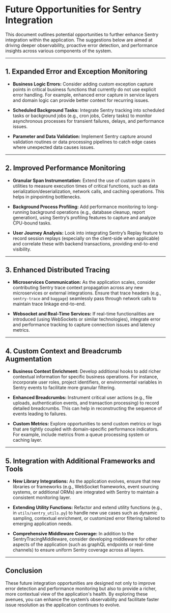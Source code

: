 # Future Opportunities for Sentry Integration

This document outlines potential opportunities to further enhance Sentry integration within the application. The suggestions below are aimed at driving deeper observability, proactive error detection, and performance insights across various components of the system.

---

## 1. Expanded Error and Exception Monitoring

- **Business Logic Errors:**
  Consider adding custom exception capture points in critical business functions that currently do not use explicit error handling. For example, enhanced error capture in service layers and domain logic can provide better context for recurring issues.

- **Scheduled Background Tasks:**
  Integrate Sentry tracking into scheduled tasks or background jobs (e.g., cron jobs, Celery tasks) to monitor asynchronous processes for transient failures, delays, and performance issues.

- **Parameter and Data Validation:**
  Implement Sentry capture around validation routines or data processing pipelines to catch edge cases where unexpected data causes issues.

---

## 2. Improved Performance Monitoring

- **Granular Span Instrumentation:**
  Extend the use of custom spans in utilities to measure execution times of critical functions, such as data serialization/deserialization, network calls, and caching operations. This helps in pinpointing bottlenecks.

- **Background Process Profiling:**
  Add performance monitoring to long-running background operations (e.g., database cleanup, report generation), using Sentry’s profiling features to capture and analyze CPU-bound tasks.

- **User Journey Analysis:**
  Look into integrating Sentry’s Replay feature to record session replays (especially on the client-side when applicable) and correlate these with backend transactions, providing end-to-end visibility.

---

## 3. Enhanced Distributed Tracing

- **Microservices Communication:**
  As the application scales, consider contributing Sentry trace context propagation across any new microservices or external integrations. Ensure that trace headers (e.g., `sentry-trace` and `baggage`) seamlessly pass through network calls to maintain trace linkage end-to-end.

- **Websocket and Real-Time Services:**
  If real-time functionalities are introduced (using WebSockets or similar technologies), integrate error and performance tracking to capture connection issues and latency metrics.

---

## 4. Custom Context and Breadcrumb Augmentation

- **Business Context Enrichment:**
  Develop additional hooks to add richer contextual information for specific business operations. For instance, incorporate user roles, project identifiers, or environmental variables in Sentry events to facilitate more granular filtering.

- **Enhanced Breadcrumbs:**
  Instrument critical user actions (e.g., file uploads, authentication events, and transaction processing) to record detailed breadcrumbs. This can help in reconstructing the sequence of events leading to failures.

- **Custom Metrics:**
  Explore opportunities to send custom metrics or logs that are tightly coupled with domain-specific performance indicators. For example, include metrics from a queue processing system or caching layer.

---

## 5. Integration with Additional Frameworks and Tools

- **New Library Integrations:**
  As the application evolves, ensure that new libraries or frameworks (e.g., WebSocket frameworks, event sourcing systems, or additional ORMs) are integrated with Sentry to maintain a consistent monitoring layer.

- **Extending Utility Functions:**
  Refactor and extend utility functions (e.g., in `utils/sentry_utils.py`) to handle new use cases such as dynamic sampling, contextual enrichment, or customized error filtering tailored to emerging application needs.

- **Comprehensive Middleware Coverage:**
  In addition to the SentryTracingMiddleware, consider developing middleware for other aspects of the application (such as graphQL endpoints or real-time channels) to ensure uniform Sentry coverage across all layers.

---

## Conclusion

These future integration opportunities are designed not only to improve error detection and performance monitoring but also to provide a richer, more contextual view of the application's health. By exploring these avenues, you can enhance the system’s observability and facilitate faster issue resolution as the application continues to evolve.
